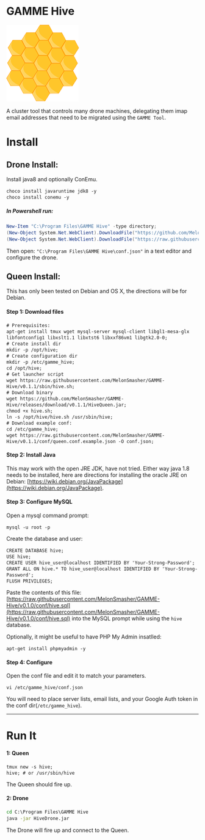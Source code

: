 # GAMME Hive

![Hive](https://raw.githubusercontent.com/MelonSmasher/GAMME-Hive/master/hive.png)

A cluster tool that controls many drone machines, delegating them imap email addresses that need to be migrated using the `GAMME Tool`.


# Install

## Drone Install:

Install java8 and optionally ConEmu.

```shell
choco install javaruntime jdk8 -y
choco install conemu -y
```

##### In Powershell run:

```powershell
New-Item "C:\Program Files\GAMME Hive" -type directory;
(New-Object System.Net.WebClient).DownloadFile("https://github.com/MelonSmasher/GAMME-Hive/releases/download/v0.1.1/HiveDrone.jar", "C:\Program Files\GAMME Hive\HiveDrone.jar");
(New-Object System.Net.WebClient).DownloadFile("https://raw.githubusercontent.com/MelonSmasher/GAMME-Hive/v0.1.1/conf/drone.conf.example.json", "C:\Program Files\GAMME Hive\conf.json");
```

Then open: `"C:\Program Files\GAMME Hive\conf.json"` in a text editor and configure the drone.

## Queen Install:

This has only been tested on Debian and OS X, the directions will be for Debian.

#### Step 1: Download files

```shell
# Prerequisites:
apt-get install tmux wget mysql-server mysql-client libgl1-mesa-glx libfontconfig1 libxslt1.1 libxtst6 libxxf86vm1 libgtk2.0-0;
# Create install dir
mkdir -p /opt/hive;
# Create configuration dir
mkdir -p /etc/gamme_hive;
cd /opt/hive;
# Get launcher script
wget https://raw.githubusercontent.com/MelonSmasher/GAMME-Hive/v0.1.1/sbin/hive.sh;
# Download binary
wget https://github.com/MelonSmasher/GAMME-Hive/releases/download/v0.1.1/HiveQueen.jar;
chmod +x hive.sh;
ln -s /opt/hive/hive.sh /usr/sbin/hive;
# Download example conf:
cd /etc/gamme_hive;
wget https://raw.githubusercontent.com/MelonSmasher/GAMME-Hive/v0.1.1/conf/queen.conf.example.json -O conf.json;
```

#### Step 2: Install Java

This may work with the open JRE JDK, have not tried. Either way java 1.8 needs to be installed, here are directions for installing the oracle JRE on Debian: [https://wiki.debian.org/JavaPackage](https://wiki.debian.org/JavaPackage).

#### Step 3: Configure MySQL

Open a mysql command prompt:

```shell
mysql -u root -p
```

Create the database and user:

```mysql
CREATE DATABASE hive;
USE hive;
CREATE USER hive_user@localhost IDENTIFIED BY 'Your-Strong-Password';
GRANT ALL ON hive.* TO hive_user@localhost IDENTIFIED BY 'Your-Strong-Password';
FLUSH PRIVILEGES;
```

Paste the contents of this file: [https://raw.githubusercontent.com/MelonSmasher/GAMME-Hive/v0.1.0/conf/hive.sql](https://raw.githubusercontent.com/MelonSmasher/GAMME-Hive/v0.1.0/conf/hive.sql) into the MySQL prompt while using the `hive` database.

Optionally, it might be useful to have PHP My Admin insatlled:

```shell
apt-get install phpmyadmin -y
```

#### Step 4: Configure

Open the conf file and edit it to match your parameters.

```shell
vi /etc/gamme_hive/conf.json
```

You will need to place server lists, email lists, and your Google Auth token in the conf dir(`/etc/gamme_hive`).


---

# Run It

#### 1: Queen

```shell
tmux new -s hive;
hive; # or /usr/sbin/hive
```

The Queen should fire up.

#### 2: Drone

```cmd
cd C:\Program Files\GAMME Hive
java -jar HiveDrone.jar
```

The Drone will fire up and connect to the Queen.
